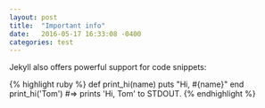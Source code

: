 ```yaml
---
layout: post
title:  "Important info"
date:   2016-05-17 16:33:08 -0400
categories: test
---
```

Jekyll also offers powerful support for code snippets:

{% highlight ruby %}
def print_hi(name)
  puts "Hi, #{name}"
end
print_hi('Tom')
#=> prints 'Hi, Tom' to STDOUT.
{% endhighlight %}
